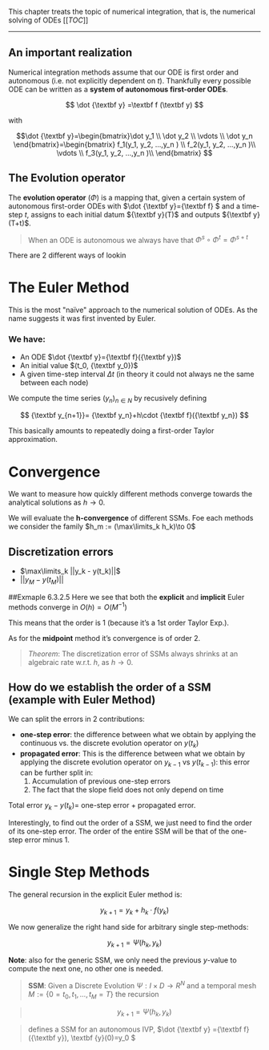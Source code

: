 This chapter treats the topic of numerical integration, that is, the numerical solving of ODEs
[[_TOC_]]


---
## An important realization

Numerical integration methods assume that our ODE is first order and autonomous (i.e. not explicitly dependent on $t$). Thankfully every possible ODE can be written as a **system of autonomous first-order ODEs**.

$$
 \dot {\textbf y} =\textbf f (\textbf y)
$$

with

$$\dot {\textbf y}=\begin{bmatrix}\dot y_1 \\
\dot y_2 \\
\vdots \\
\dot y_n
\end{bmatrix}=\begin{bmatrix}
f_1(y_1, y_2, ...,y_n ) \\
f_2(y_1, y_2, ...,y_n )\\
\vdots \\
f_3(y_1, y_2, ...,y_n )\\
\end{bmatrix}
$$



## The Evolution operator

The **evolution operator** ($\Phi$) is a mapping that, given a certain system of autonomous first-order ODEs with $\dot {\textbf y}={\textbf f} $ and a time-step $t$, assigns to each initial datum ${\textbf y}(T)$ and outputs ${\textbf y}(T+t)$.

> When an ODE is autonomous we always have that  $\Phi^s\circ \Phi^t=\Phi ^{s+t}$

There are 2 different ways of lookin

# The Euler Method

This is the most "naïve" approach to the numerical solution of ODEs. As the name suggests it was first invented by Euler.

### We have:
- An ODE $\dot {\textbf y}={\textbf f}({\textbf y})$
- An initial value $(t_0, {\textbf y_0})$
- A given time-step interval $\Delta t$ (in theory it could not always ne the same between each node)

We compute the time series $(y_n)_{n \in N}$ by recusively defining 

$$
   {\textbf y_{n+1}}= {\textbf y_n}+h\cdot {\textbf f}({\textbf y_n})
$$

This basically amounts to repeatedly doing a first-order Taylor approximation. 

# Convergence

We want to measure how quickly different methods converge towards the analytical solutions as $h \to 0$.

We will evaluate the **h-convergence** of different SSMs. Foe each methods we consider the family $h_m := (\max\limits_k h_k)\to 0$ 

## Discretization errors
- $\max\limits_k ||y_k - y(t_k)||$
- $||y_M - y(t_M)||$

##Exmaple 6.3.2.5
Here we see that both the **explicit** and **implicit** Euler methods converge in $O(h)=O(M^{-1})$

This means that the order is 1 (because it’s a 1st order Taylor Exp.).

As for the **midpoint** method it’s convergence is of order 2.

> *Theorem*: The discretization error of SSMs always shrinks at an algebraic rate w.r.t. $h$, as $h \to 0$.

## How do we establish the order of a SSM (example with Euler Method)

We can split the errors in 2 contributions:
- **one-step error**: the difference between what we obtain by applying the continuous vs. the discrete evolution operator on $y(t_k)$
- **propagated error**: This is the difference between what we obtain by applying the discrete evolution operator on $y_{k-1}$ vs $y(t_{k-1})$: this error can be further split in:
  1. Accumulation of previous one-step errors
  2. The fact that the slope field does not only depend on time

Total error $y_k-y(t_k)=$ one-step error + propagated error.

Interestingly, to find out the order of a SSM, we just need to find the order of its one-step error. The order of the entire SSM will be that of the one-step error minus 1.

# Single Step Methods

The general recursion in the explicit Euler method is:

$$
y_{k+1}=y_k+h_k\cdot f(y_k)
$$

We now generalize the right hand side for arbitrary single step-methods:

$$
y_{k+1}=\Psi(h_k, y_k)
$$

**Note**: also for the generic SSM, we only need the previous $y$-value to compute the next one, no other one is needed.

> **SSM**: Given a Discrete Evolution $\Psi:I\times D\to R^N$ and a temporal mesh $M:=\{0=t_0, t_1, …,t_M=T\}$ the recursion 

>$$
y_{k+1}=\Psi(h_k, y_k)
$$

> defines a SSM for an autonomous IVP, $\dot {\textbf y} ={\textbf f} ({\textbf y}), \textbf {y}(0)=y_0 $
